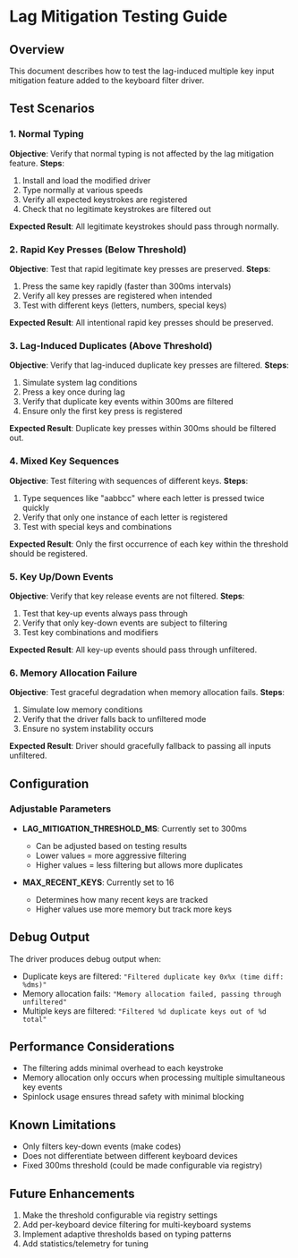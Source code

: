 # Lag Mitigation Testing Guide

## Overview
This document describes how to test the lag-induced multiple key input mitigation feature added to the keyboard filter driver.

## Test Scenarios

### 1. Normal Typing
**Objective**: Verify that normal typing is not affected by the lag mitigation feature.
**Steps**:
1. Install and load the modified driver
2. Type normally at various speeds
3. Verify all expected keystrokes are registered
4. Check that no legitimate keystrokes are filtered out

**Expected Result**: All legitimate keystrokes should pass through normally.

### 2. Rapid Key Presses (Below Threshold)
**Objective**: Test that rapid legitimate key presses are preserved.
**Steps**:
1. Press the same key rapidly (faster than 300ms intervals)
2. Verify all key presses are registered when intended
3. Test with different keys (letters, numbers, special keys)

**Expected Result**: All intentional rapid key presses should be preserved.

### 3. Lag-Induced Duplicates (Above Threshold)
**Objective**: Verify that lag-induced duplicate key presses are filtered.
**Steps**:
1. Simulate system lag conditions
2. Press a key once during lag
3. Verify that duplicate key events within 300ms are filtered
4. Ensure only the first key press is registered

**Expected Result**: Duplicate key presses within 300ms should be filtered out.

### 4. Mixed Key Sequences
**Objective**: Test filtering with sequences of different keys.
**Steps**:
1. Type sequences like "aabbcc" where each letter is pressed twice quickly
2. Verify that only one instance of each letter is registered
3. Test with special keys and combinations

**Expected Result**: Only the first occurrence of each key within the threshold should be registered.

### 5. Key Up/Down Events
**Objective**: Verify that key release events are not filtered.
**Steps**:
1. Test that key-up events always pass through
2. Verify that only key-down events are subject to filtering
3. Test key combinations and modifiers

**Expected Result**: All key-up events should pass through unfiltered.

### 6. Memory Allocation Failure
**Objective**: Test graceful degradation when memory allocation fails.
**Steps**:
1. Simulate low memory conditions
2. Verify that the driver falls back to unfiltered mode
3. Ensure no system instability occurs

**Expected Result**: Driver should gracefully fallback to passing all inputs unfiltered.

## Configuration

### Adjustable Parameters
- **LAG_MITIGATION_THRESHOLD_MS**: Currently set to 300ms
  - Can be adjusted based on testing results
  - Lower values = more aggressive filtering
  - Higher values = less filtering but allows more duplicates

- **MAX_RECENT_KEYS**: Currently set to 16
  - Determines how many recent keys are tracked
  - Higher values use more memory but track more keys

## Debug Output
The driver produces debug output when:
- Duplicate keys are filtered: `"Filtered duplicate key 0x%x (time diff: %dms)"`
- Memory allocation fails: `"Memory allocation failed, passing through unfiltered"`
- Multiple keys are filtered: `"Filtered %d duplicate keys out of %d total"`

## Performance Considerations
- The filtering adds minimal overhead to each keystroke
- Memory allocation only occurs when processing multiple simultaneous key events
- Spinlock usage ensures thread safety with minimal blocking

## Known Limitations
- Only filters key-down events (make codes)
- Does not differentiate between different keyboard devices
- Fixed 300ms threshold (could be made configurable via registry)

## Future Enhancements
1. Make the threshold configurable via registry settings
2. Add per-keyboard device filtering for multi-keyboard systems
3. Implement adaptive thresholds based on typing patterns
4. Add statistics/telemetry for tuning